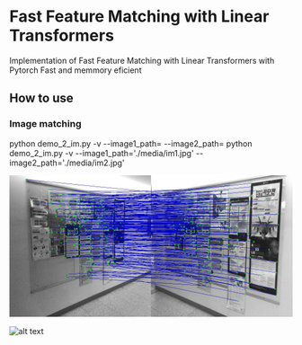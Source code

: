 # Fast Feature Matching with Linear Transformers

Implementation of Fast Feature Matching with Linear Transformers with Pytorch
Fast and memmory eficient 

## How to use
### Image matching
python demo_2_im.py  -v --image1_path=<path to im1>  --image2_path=<path to im2>
python demo_2_im.py  -v --image1_path='./media/im1.jpg'  --image2_path='./media/im2.jpg' 

![alt text](./results/res.jpg)

![alt text](./results/car.gif)

